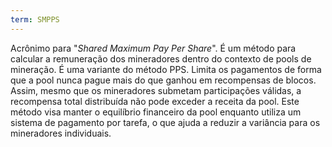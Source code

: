 ```yaml
---
term: SMPPS
---
```


Acrônimo para "*Shared Maximum Pay Per Share*". É um método para calcular a remuneração dos mineradores dentro do contexto de pools de mineração. É uma variante do método PPS. Limita os pagamentos de forma que a pool nunca pague mais do que ganhou em recompensas de blocos. Assim, mesmo que os mineradores submetam participações válidas, a recompensa total distribuída não pode exceder a receita da pool. Este método visa manter o equilíbrio financeiro da pool enquanto utiliza um sistema de pagamento por tarefa, o que ajuda a reduzir a variância para os mineradores individuais.